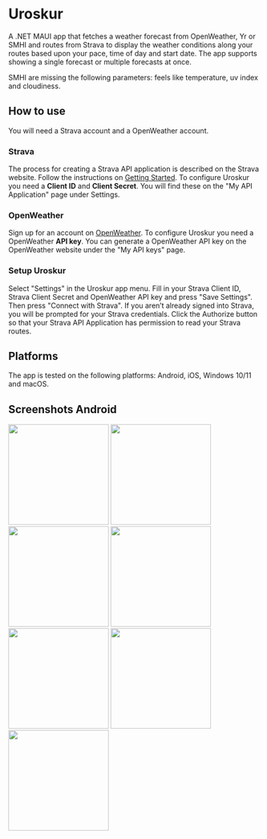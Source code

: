 # Uroskur
A .NET MAUI app that fetches a weather forecast from OpenWeather, Yr or SMHI and routes from Strava to display the weather conditions along your routes based upon your pace, time of day and start date. The app supports showing a single forecast or multiple forecasts at once.

SMHI are missing the following parameters: feels like temperature, uv index and cloudiness.

## How to use
You will need a Strava account and a OpenWeather account.

### Strava
The process for creating a Strava API application is described on the Strava website. Follow the instructions on [Getting Started]( https://developers.strava.com/docs/getting-started/). To configure Uroskur you need a **Client ID** and **Client Secret**. You will find these on the "My API Application" page under Settings.

### OpenWeather
Sign up for an account on [OpenWeather](https://openweathermap.org). To configure Uroskur you need a OpenWeather **API key**. You can generate a OpenWeather API key on the OpenWeather website under the "My API keys" page.

### Setup Uroskur
Select "Settings" in the Uroskur app menu. Fill in your Strava Client ID, Strava Client Secret and OpenWeather API key and press "Save Settings". Then press "Connect with Strava". If you aren’t already signed into Strava, you will be prompted for your Strava credentials. Click the Authorize button so that your Strava API Application has permission to read your Strava routes.

## Platforms
The app is tested on the following platforms: Android, iOS, Windows 10/11 and macOS.

## Screenshots Android
<p float="left">
<img src="https://i.ibb.co/Sr5sKJy/Routes.jpg" width="200" />
<img src="https://i.ibb.co/P1fN6Tv/Route.jpg" width="200" />
<img src="https://i.ibb.co/kMS8nd8/Forecast1.jpg" width="200" />
<img src="https://i.ibb.co/Y2Sr9hs/Forecast2.jpg" width="200" />
<img src="https://i.ibb.co/MZVFtQT/Forecast-combined.jpg" width="200" />
<img src="https://i.ibb.co/vJYdnDb/Settings.jpg" width="200" />
<img src="https://i.ibb.co/Z1hr4kM/About.jpg" width="200" />
</p>
